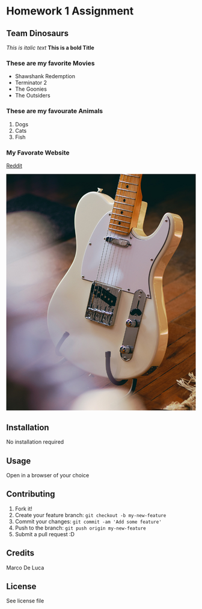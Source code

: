 # Homework 1 Assignment
## Team Dinosaurs

*This is italic text*
**This is a bold Title**

### These are my favorite Movies
- Shawshank Redemption
- Terminator 2
- The Goonies
- The Outsiders

### These are my favourate Animals
1. Dogs
2. Cats
3. Fish

### My Favorate Website
[Reddit](http://www.reddit/com)

![A Fender Telecaster](images/tele.jpg)

## Installation
No installation required
## Usage
Open in a browser of your choice
## Contributing
1. Fork it!
2. Create your feature branch: `git checkout -b my-new-feature`
3. Commit your changes: `git commit -am 'Add some feature'`
4. Push to the branch: `git push origin my-new-feature`
5. Submit a pull request :D
## Credits
Marco De Luca
## License
See license file